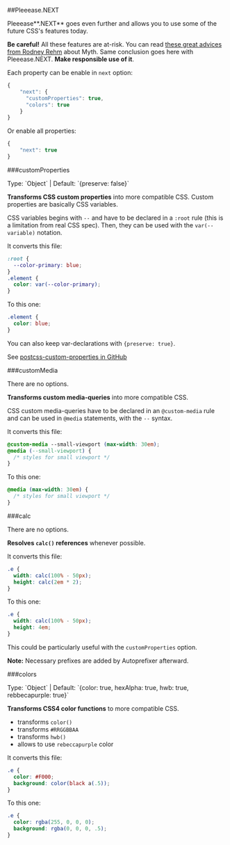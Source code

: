 ##Pleeease.NEXT

Pleeease**.NEXT** goes even further and allows you to use some of the future CSS's features today.

**Be careful!** All these features are at-risk. You can read [these great advices from Rodney Rehm](http://blog.rodneyrehm.de/archives/30-CSS-Polyfill-Preprocessor-Its-A-Myth.html) about Myth. Same conclusion goes here with Pleeease.NEXT. **Make responsible use of it**.

Each property can be enable in `next` option:

```javascript
{
    "next": {
      "customProperties": true,
      "colors": true
    }
}
```

Or enable all properties:

```javascript
{
    "next": true
}
```

###customProperties

<div class="note">
Type: `Object` | Default: `{preserve: false}`
</div>

**Transforms CSS custom properties** into more compatible CSS. Custom properties are basically CSS variables.

CSS variables begins with `--` and have to be declared in a `:root` rule (this is a limitation from real CSS spec). Then, they can be used with the `var(--variable)` notation.

It converts this file:

```css
:root {
  --color-primary: blue;
}
.element {
  color: var(--color-primary);
}
```

To this one:

```css
.element {
  color: blue;
}
```

You can also keep var-declarations with `{preserve: true}`.

See [postcss-custom-properties in GitHub](https://github.com/postcss/postcss-custom-properties)

###customMedia

<div class="note">
There are no options.
</div>

**Transforms custom media-queries** into more compatible CSS.

CSS custom media-queries have to be declared in an `@custom-media` rule and can be used in `@media` statements, with the `--` syntax.

It converts this file:

```css
@custom-media --small-viewport (max-width: 30em);
@media (--small-viewport) {
  /* styles for small viewport */
}
```

To this one:

```css
@media (max-width: 30em) {
  /* styles for small viewport */
}
```

###calc

<div class="note">
There are no options.
</div>

**Resolves `calc()` references** whenever possible.

It converts this file:

```css
.e {
  width: calc(100% - 50px);
  height: calc(2em * 2);
}
```

To this one:

```css
.e {
  width: calc(100% - 50px);
  height: 4em;
}
```

This could be particularly useful with the `customProperties` option.

**Note:** Necessary prefixes are added by Autoprefixer afterward.


###colors

<div class="note">
Type: `Object` | Default: `{color: true, hexAlpha: true, hwb: true, rebbecapurple: true}`
</div>

**Transforms CSS4 color functions** to more compatible CSS.

* transforms `color()`
* transforms `#RRGGBBAA`
* transforms `hwb()`
* allows to use `rebeccapurple` color

It converts this file:

```css
.e {
  color: #F000;
  background: color(black a(.5));
}
```

To this one:

```css
.e {
  color: rgba(255, 0, 0, 0);
  background: rgba(0, 0, 0, .5);
}
```


